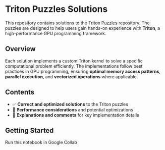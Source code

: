 # Triton Puzzles Solutions  

This repository contains solutions to the [Triton Puzzles](https://github.com/srush/Triton-Puzzles) repository. The puzzles are designed to help users gain hands-on experience with **Triton**, a high-performance GPU programming framework.  

## Overview  

Each solution implements a custom Triton kernel to solve a specific computational problem efficiently. The implementations follow best practices in GPU programming, ensuring **optimal memory access patterns**, **parallel execution**, and **vectorized operations** where applicable.  

## Contents  

- ✅ **Correct and optimized solutions** to the Triton puzzles  
- 🔬 **Performance considerations** and potential optimizations  
- 📖 **Explanations and comments** for key implementation details  

## Getting Started  
Run this notebook in Google Collab
